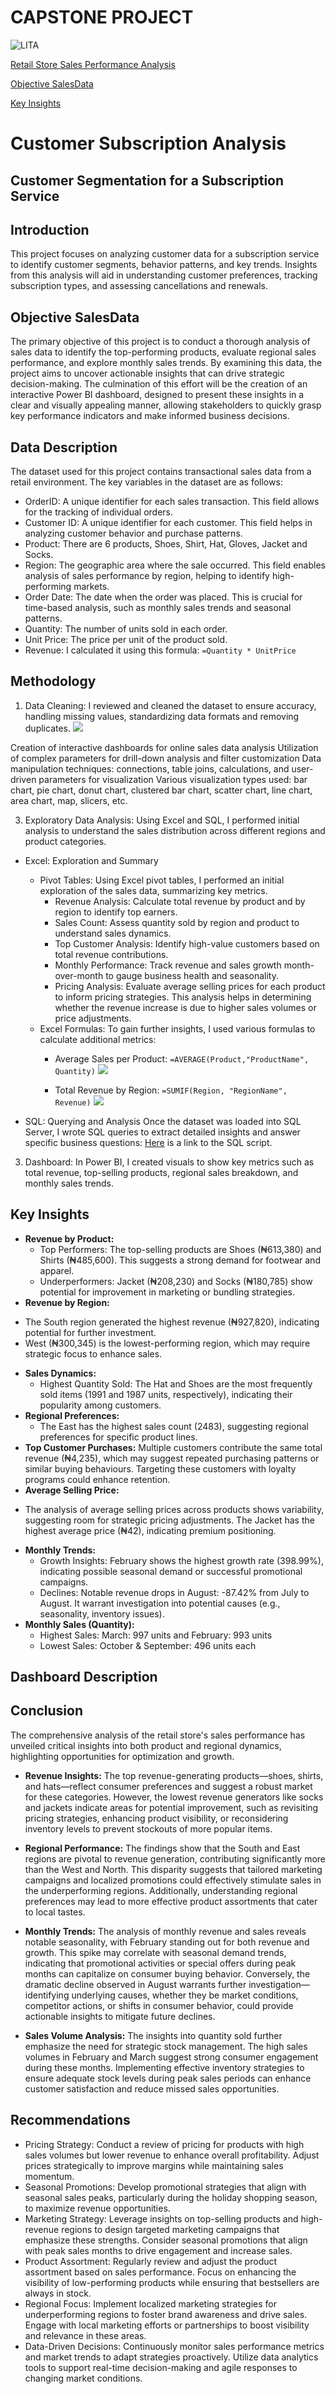 # CAPSTONE PROJECT

![LITA](https://github.com/user-attachments/assets/c149ad8d-5e6e-4e2d-aacd-7bb3da3ade36)

[Retail Store Sales Performance Analysis](#retail-store-sales-performance-analysis)

[Objective SalesData](#objective-salesdata)

[Key Insights](#key-insights)


# Customer Subscription Analysis

## Customer Segmentation for a Subscription Service

## Introduction
This project focuses on analyzing customer data for a subscription service to identify customer segments, behavior patterns, and key trends. Insights from this analysis will aid in understanding customer preferences, tracking subscription types, and assessing cancellations and renewals. 
## Objective SalesData
The primary objective of this project is to conduct a thorough analysis of sales data to identify the top-performing products, evaluate regional sales performance, and explore monthly sales trends. By examining this data, the project aims to uncover actionable insights that can drive strategic decision-making. The culmination of this effort will be the creation of an interactive Power BI dashboard, designed to present these insights in a clear and visually appealing manner, allowing stakeholders to quickly grasp key performance indicators and make informed business decisions.

##  Data Description
The dataset used for this project contains transactional sales data from a retail environment. The key variables in the dataset are as follows:
  - OrderID: A unique identifier for each sales transaction. This field allows for the tracking of individual orders.
  - Customer ID: A unique identifier for each customer. This field helps in analyzing customer behavior and purchase patterns.
  - Product: There are 6 products, Shoes, Shirt, Hat, Gloves, Jacket and Socks.
  - Region: The geographic area where the sale occurred. This field enables analysis of sales performance by region, helping to identify high-performing markets.
  - Order Date: The date when the order was placed. This is crucial for time-based analysis, such as monthly sales trends and seasonal patterns.
  - Quantity: The number of units sold in each order.
  - Unit Price: The price per unit of the product sold.
  - Revenue: I calculated it using this formula:
    `=Quantity * UnitPrice`

## Methodology
1. Data Cleaning: I reviewed and cleaned the dataset to ensure accuracy, handling missing values, standardizing data formats and removing duplicates.
![](LITA_EXCEL_IMAGE/ExcelDup.png)

Creation of interactive dashboards for online sales data analysis
Utilization of complex parameters for drill-down analysis and filter customization
Data manipulation techniques: connections, table joins, calculations, and user-driven parameters for visualization
Various visualization types used: bar chart, pie chart, donut chart, clustered bar chart, scatter chart, line chart, area chart, map, slicers, etc.

3. Exploratory Data Analysis: Using Excel and SQL, I performed initial analysis to understand the sales distribution across different regions and product categories.

* Excel: Exploration and Summary
  * Pivot Tables: Using Excel pivot tables, I performed an initial exploration of the sales data, summarizing key metrics.
    - Revenue Analysis: Calculate total revenue by product and by region to identify top earners.
    - Sales Count: Assess quantity sold by region and product to understand sales dynamics.
    - Top Customer Analysis: Identify high-value customers based on total revenue contributions.
    - Monthly Performance: Track revenue and sales growth month-over-month to gauge business health and seasonality.
    - Pricing Analysis: Evaluate average selling prices for each product to inform pricing strategies. This analysis helps in determining whether the revenue increase is due to higher sales volumes or price adjustments.
  * Excel Formulas: To gain further insights, I used various formulas to calculate additional metrics:
    - Average Sales per Product:
     `=AVERAGE(Product,"ProductName", Quantity)`
![](LITA_EXCEL_IMAGE/Excel_S2.png)

    - Total Revenue by Region:
    `=SUMIF(Region, "RegionName", Revenue)`
![](LITA_EXCEL_IMAGE/Excel_S1.png)

* SQL: Querying and Analysis
Once the dataset was loaded into SQL Server, I wrote SQL queries to extract detailed insights and answer specific business questions:
[Here](LITA_CAPSTONE_PROJECT.sql) is a link to the SQL script.

3. Dashboard: In Power BI, I created visuals to show key metrics such as total revenue, top-selling products, regional sales breakdown, and monthly sales trends.

## Key Insights
* **Revenue by Product:**
  - Top Performers: The top-selling products are Shoes (₦613,380) and Shirts (₦485,600). This suggests a strong demand for footwear and apparel.
  - Underperformers: Jacket (₦208,230) and Socks (₦180,785) show potential for improvement in marketing or bundling strategies.
*  **Revenue by Region:**
  - The South region generated the highest revenue (₦927,820), indicating potential for further investment.
  - West (₦300,345) is the lowest-performing region, which may require strategic focus to enhance sales.
* **Sales Dynamics:**
  - Highest Quantity Sold: The Hat and Shoes are the most frequently sold items (1991 and 1987 units, respectively), indicating their popularity among customers.
* **Regional Preferences:**
  - The East has the highest sales count (2483), suggesting regional preferences for specific product lines.
* **Top Customer Purchases:**
Multiple customers contribute the same total revenue (₦4,235), which may suggest repeated purchasing patterns or similar buying behaviours. Targeting these customers with loyalty programs could enhance retention.
 * **Average Selling Price:**
  - The analysis of average selling prices across products shows variability, suggesting room for strategic pricing adjustments. The Jacket has the highest average price (₦42), indicating premium positioning.
* **Monthly Trends:**
  - Growth Insights: February shows the highest growth rate (398.99%), indicating possible seasonal demand or successful promotional campaigns.
  - Declines: Notable revenue drops in August: -87.42% from July to August. It warrant investigation into potential causes (e.g., seasonality, inventory issues).
* **Monthly Sales (Quantity):**
  - Highest Sales: March: 997 units and February: 993 units
  - Lowest Sales: October & September: 496 units each
 
 
## Dashboard Description
 
## Conclusion
The comprehensive analysis of the retail store's sales performance has unveiled critical insights into both product and regional dynamics, highlighting opportunities for optimization and growth.

* **Revenue Insights:** The top revenue-generating products—shoes, shirts, and hats—reflect consumer preferences and suggest a robust market for these categories. However, the lowest revenue generators like socks and jackets indicate areas for potential improvement, such as revisiting pricing strategies, enhancing product visibility, or reconsidering inventory levels to prevent stockouts of more popular items.

* **Regional Performance:** The findings show that the South and East regions are pivotal to revenue generation, contributing significantly more than the West and North. This disparity suggests that tailored marketing campaigns and localized promotions could effectively stimulate sales in the underperforming regions. Additionally, understanding regional preferences may lead to more effective product assortments that cater to local tastes.

* **Monthly Trends:** The analysis of monthly revenue and sales reveals notable seasonality, with February standing out for both revenue and growth. This spike may correlate with seasonal demand trends, indicating that promotional activities or special offers during peak months can capitalize on consumer buying behavior. Conversely, the dramatic decline observed in August warrants further investigation—identifying underlying causes, whether they be market conditions, competitor actions, or shifts in consumer behavior, could provide actionable insights to mitigate future declines.

* **Sales Volume Analysis:** The insights into quantity sold further emphasize the need for strategic stock management. The high sales volumes in February and March suggest strong consumer engagement during these months. Implementing effective inventory strategies to ensure adequate stock levels during peak sales periods can enhance customer satisfaction and reduce missed sales opportunities.


## Recommendations
* Pricing Strategy: Conduct a review of pricing for products with high sales volumes but lower revenue to enhance overall profitability. Adjust prices strategically to improve margins while maintaining sales momentum.
* Seasonal Promotions: Develop promotional strategies that align with seasonal sales peaks, particularly during the holiday shopping season, to maximize revenue opportunities.
* Marketing Strategy: Leverage insights on top-selling products and high-revenue regions to design targeted marketing campaigns that emphasize these strengths. Consider seasonal promotions that align with peak sales months to drive engagement and increase sales.
* Product Assortment: Regularly review and adjust the product assortment based on sales performance. Focus on enhancing the visibility of low-performing products while ensuring that bestsellers are always in stock.
* Regional Focus: Implement localized marketing strategies for underperforming regions to foster brand awareness and drive sales. Engage with local marketing efforts or partnerships to boost visibility and relevance in these areas.
* Data-Driven Decisions: Continuously monitor sales performance metrics and market trends to adapt strategies proactively. Utilize data analytics tools to support real-time decision-making and agile responses to changing market conditions.

